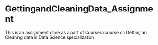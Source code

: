 # GettingandCleaningData_Assignment
This is an assignment done as a part of Coursera course on Getting an Cleaning data in Data Science specialization

